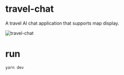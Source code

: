 # travel-chat

A travel AI chat application that supports map display.

![travel-chat](https://github.com/user-attachments/assets/cd7744dd-4b2a-4fcd-87a1-04a5c389869d)

# run
```shell
yarn dev
```



